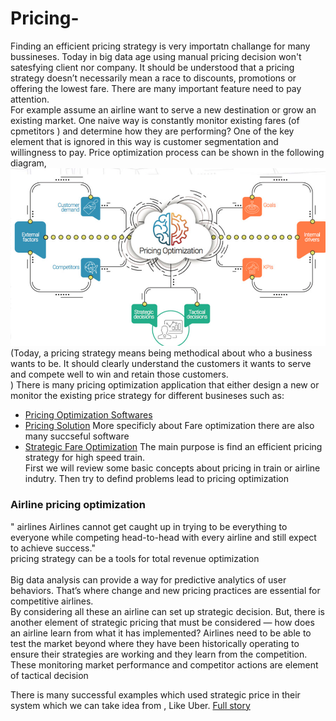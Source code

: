 # Pricing-
Finding an efficient pricing strategy is very importatn challange for many bussineses. Today in big data age using manual pricing decision  won't  satesfying client nor company. It should be understood that a pricing strategy doesn’t necessarily mean a race to discounts, promotions or offering the lowest fare. There are many important feature need to pay attention.<br/>
For example assume an airline want to serve a new destination or grow an existing market. One naive way is  constantly monitor existing fares (of cpmetitors ) and determine how they are performing? One of the key element  that is ignored in this way is customer segmentation and willingness to pay. Price optimization process can be shown in the following diagram, 
 ![pric opt](https://github.com/hamidehhhs/Pricing-/blob/master/Screen%20Shot%202018-10-25%20at%206.27.02%20PM.png)
(Today, a pricing strategy means being methodical about who a business wants to be. It should clearly understand the customers it wants to serve and compete well to win and retain those customers.<br/>)
There is many pricing optimization application that either design a new or monitor the existing price strategy  for different busineses such as:
* [Pricing Optimization Softwares](https://www.capterra.com/pricing-optimization-software/)
* [Pricing Solution](https://www.pricingsolutions.com/global-pricing-consultants/)
More specificly about Fare optimization there are also many succseful software 
* [Strategic Fare Optimization](https://www.sabre.com/insights/innovation-hub/prototypes/strategic-fare-optimizer/)
The main purpose is find an efficient pricing strategy for high speed train. <br/>
First we will review some basic concepts about  pricing in train or airline indutry. Then try to defind problems lead to 
pricing optimization <br/> 
### Airline pricing optimization 
" airlines  Airlines cannot get caught up in trying to be everything to everyone while competing head-to-head with every airline and still expect to achieve success." <br/>
 pricing strategy can be a tools for total revenue optimization <br/>
  <br/>
 Big data analysis can provide a way for predictive analytics of user behaviors. That’s where change and new pricing practices are essential for competitive airlines. <br/>
 By considering all these an airline can set up strategic decision. But, there is another element of strategic pricing that must be considered — how does an airline learn from what it has implemented? Airlines need to be able to test the market beyond where they have been historically operating to ensure their strategies are working and they learn from the competition.
 These monitoring market performance and competitor actions are element of tactical decision <br/>
 
 
 There is many successful examples which used strategic price in their system which we can take idea from , Like Uber. 
[Full story](http://www.ascendforairlines.com/2017-issue-no-2/pricing-optimization)
